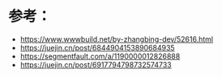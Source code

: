 # 参考：

- https://www.wwwbuild.net/by-zhangbing-dev/52616.html
- https://juejin.cn/post/6844904153890684935
- https://segmentfault.com/a/1190000012826888
- https://juejin.cn/post/6917794798732574733